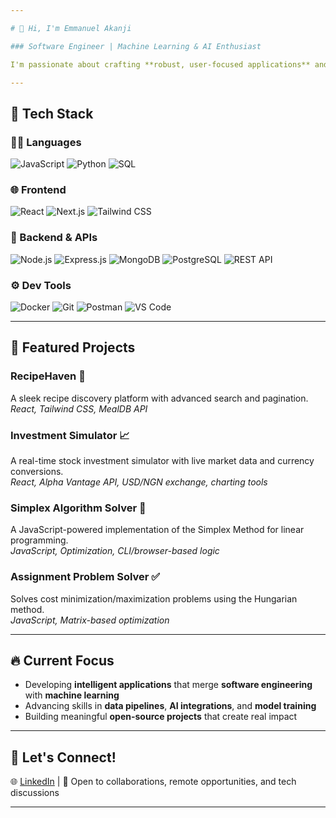 ```yaml
---

# 👋 Hi, I'm Emmanuel Akanji  

### Software Engineer | Machine Learning & AI Enthusiast  

I'm passionate about crafting **robust, user-focused applications** and integrating **intelligent systems** to solve real-world problems. Whether it's **frontend excellence, backend optimization, or AI-driven solutions**, I thrive on writing clean, efficient code and delivering seamless experiences.  

---
```


## 🔧 Tech Stack  

### 👨‍💻 Languages  
![JavaScript](https://img.shields.io/badge/-JavaScript-F7DF1E?style=flat&logo=javascript&logoColor=000) ![Python](https://img.shields.io/badge/-Python-3776AB?style=flat&logo=python&logoColor=fff) ![SQL](https://img.shields.io/badge/-SQL-4479A1?style=flat&logo=mysql&logoColor=fff)  

### 🌐 Frontend  
![React](https://img.shields.io/badge/-React-61DAFB?style=flat&logo=react&logoColor=000) ![Next.js](https://img.shields.io/badge/-Next.js-000000?style=flat&logo=next.js&logoColor=fff) ![Tailwind CSS](https://img.shields.io/badge/-Tailwind-06B6D4?style=flat&logo=tailwind-css&logoColor=fff)  

### 🔧 Backend & APIs  
![Node.js](https://img.shields.io/badge/-Node.js-339933?style=flat&logo=node.js&logoColor=fff) ![Express.js](https://img.shields.io/badge/-Express.js-000000?style=flat&logo=express&logoColor=fff) ![MongoDB](https://img.shields.io/badge/-MongoDB-47A248?style=flat&logo=mongodb&logoColor=fff) ![PostgreSQL](https://img.shields.io/badge/-PostgreSQL-336791?style=flat&logo=postgresql&logoColor=fff) ![REST API](https://img.shields.io/badge/-REST%20APIs-005571?style=flat)  

### ⚙️ Dev Tools  
![Docker](https://img.shields.io/badge/-Docker-2496ED?style=flat&logo=docker&logoColor=fff) ![Git](https://img.shields.io/badge/-Git-F05032?style=flat&logo=git&logoColor=fff) ![Postman](https://img.shields.io/badge/-Postman-FF6C37?style=flat&logo=postman&logoColor=fff) ![VS Code](https://img.shields.io/badge/-VS%20Code-007ACC?style=flat&logo=visual-studio-code&logoColor=fff)  

---

## 🚀 Featured Projects  

### **RecipeHaven** 🥘  
A sleek recipe discovery platform with advanced search and pagination.  
_React, Tailwind CSS, MealDB API_  

### **Investment Simulator** 📈  
A real-time stock investment simulator with live market data and currency conversions.  
_React, Alpha Vantage API, USD/NGN exchange, charting tools_  

### **Simplex Algorithm Solver** 🔢  
A JavaScript-powered implementation of the Simplex Method for linear programming.  
_JavaScript, Optimization, CLI/browser-based logic_  

### **Assignment Problem Solver** ✅  
Solves cost minimization/maximization problems using the Hungarian method.  
_JavaScript, Matrix-based optimization_  

---

## 🔥 Current Focus  

- Developing **intelligent applications** that merge **software engineering** with **machine learning**  
- Advancing skills in **data pipelines**, **AI integrations**, and **model training**  
- Building meaningful **open-source projects** that create real impact  

---

## 🤝 Let's Connect!  

🌐 [LinkedIn](https://www.linkedin.com/in/emmanuelakanji/) | 💬 Open to collaborations, remote opportunities, and tech discussions  

---
 
